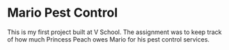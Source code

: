 # Mario Pest Control 
<p>
    This is my first project built at V School. The assignment was to keep track of how much Princess Peach owes Mario for his pest control services.
</p>